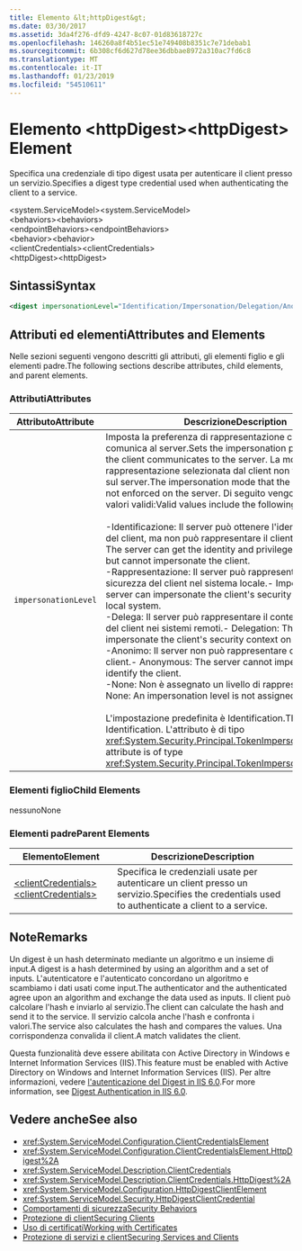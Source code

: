 ```yaml
---
title: Elemento &lt;httpDigest&gt;
ms.date: 03/30/2017
ms.assetid: 3da4f276-dfd9-4247-8c07-01d83618727c
ms.openlocfilehash: 146260a8f4b51ec51e749408b8351c7e71debab1
ms.sourcegitcommit: 6b308cf6d627d78ee36dbbae8972a310ac7fd6c8
ms.translationtype: MT
ms.contentlocale: it-IT
ms.lasthandoff: 01/23/2019
ms.locfileid: "54510611"
---
```

# <a name="lthttpdigestgt-element"></a><span data-ttu-id="8d7b6-102">Elemento &lt;httpDigest&gt;</span><span class="sxs-lookup"><span data-stu-id="8d7b6-102">&lt;httpDigest&gt; Element</span></span>
<span data-ttu-id="8d7b6-103">Specifica una credenziale di tipo digest usata per autenticare il client presso un servizio.</span><span class="sxs-lookup"><span data-stu-id="8d7b6-103">Specifies a digest type credential used when authenticating the client to a service.</span></span>  
  
 <span data-ttu-id="8d7b6-104">\<system.ServiceModel></span><span class="sxs-lookup"><span data-stu-id="8d7b6-104">\<system.ServiceModel></span></span>  
<span data-ttu-id="8d7b6-105">\<behaviors></span><span class="sxs-lookup"><span data-stu-id="8d7b6-105">\<behaviors></span></span>  
<span data-ttu-id="8d7b6-106">\<endpointBehaviors></span><span class="sxs-lookup"><span data-stu-id="8d7b6-106">\<endpointBehaviors></span></span>  
<span data-ttu-id="8d7b6-107">\<behavior></span><span class="sxs-lookup"><span data-stu-id="8d7b6-107">\<behavior></span></span>  
<span data-ttu-id="8d7b6-108">\<clientCredentials></span><span class="sxs-lookup"><span data-stu-id="8d7b6-108">\<clientCredentials></span></span>  
<span data-ttu-id="8d7b6-109">\<httpDigest></span><span class="sxs-lookup"><span data-stu-id="8d7b6-109">\<httpDigest></span></span>  
  
## <a name="syntax"></a><span data-ttu-id="8d7b6-110">Sintassi</span><span class="sxs-lookup"><span data-stu-id="8d7b6-110">Syntax</span></span>  
  
```xml  
<digest impersonationLevel="Identification/Impersonation/Delegation/Anonymous/None" />
```  
  
## <a name="attributes-and-elements"></a><span data-ttu-id="8d7b6-111">Attributi ed elementi</span><span class="sxs-lookup"><span data-stu-id="8d7b6-111">Attributes and Elements</span></span>  
 <span data-ttu-id="8d7b6-112">Nelle sezioni seguenti vengono descritti gli attributi, gli elementi figlio e gli elementi padre.</span><span class="sxs-lookup"><span data-stu-id="8d7b6-112">The following sections describe attributes, child elements, and parent elements.</span></span>  
  
### <a name="attributes"></a><span data-ttu-id="8d7b6-113">Attributi</span><span class="sxs-lookup"><span data-stu-id="8d7b6-113">Attributes</span></span>  
  
|<span data-ttu-id="8d7b6-114">Attributo</span><span class="sxs-lookup"><span data-stu-id="8d7b6-114">Attribute</span></span>|<span data-ttu-id="8d7b6-115">Descrizione</span><span class="sxs-lookup"><span data-stu-id="8d7b6-115">Description</span></span>|  
|---------------|-----------------|  
|`impersonationLevel`|<span data-ttu-id="8d7b6-116">Imposta la preferenza di rappresentazione che il client comunica al server.</span><span class="sxs-lookup"><span data-stu-id="8d7b6-116">Sets the impersonation preference that the client communicates to the server.</span></span> <span data-ttu-id="8d7b6-117">La modalità di rappresentazione selezionata dal client non viene imposta sul server.</span><span class="sxs-lookup"><span data-stu-id="8d7b6-117">The impersonation mode that the client selects is not enforced on the server.</span></span> <span data-ttu-id="8d7b6-118">Di seguito vengono elencati i valori validi:</span><span class="sxs-lookup"><span data-stu-id="8d7b6-118">Valid values include the following:</span></span><br /><br /> <span data-ttu-id="8d7b6-119">-Identificazione: Il server può ottenere l'identità e i privilegi del client, ma non può rappresentare il client.</span><span class="sxs-lookup"><span data-stu-id="8d7b6-119">-   Identification: The server can get the identity and privileges of the client, but cannot impersonate the client.</span></span><br /><span data-ttu-id="8d7b6-120">-Rappresentazione: Il server può rappresentare il contesto di sicurezza del client nel sistema locale.</span><span class="sxs-lookup"><span data-stu-id="8d7b6-120">-   Impersonation: The server can impersonate the client's security context on the local system.</span></span><br /><span data-ttu-id="8d7b6-121">-Delega: Il server può rappresentare il contesto di sicurezza del client nei sistemi remoti.</span><span class="sxs-lookup"><span data-stu-id="8d7b6-121">-   Delegation: The server can impersonate the client's security context on remote systems.</span></span><br /><span data-ttu-id="8d7b6-122">-Anonimo: Il server non può rappresentare o identificare il client.</span><span class="sxs-lookup"><span data-stu-id="8d7b6-122">-   Anonymous: The server cannot impersonate or identify the client.</span></span><br /><span data-ttu-id="8d7b6-123">-None: Non è assegnato un livello di rappresentazione.</span><span class="sxs-lookup"><span data-stu-id="8d7b6-123">-   None: An impersonation level is not assigned.</span></span><br /><br /> <span data-ttu-id="8d7b6-124">L'impostazione predefinita è Identification.</span><span class="sxs-lookup"><span data-stu-id="8d7b6-124">The default is Identification.</span></span> <span data-ttu-id="8d7b6-125">L'attributo è di tipo <xref:System.Security.Principal.TokenImpersonationLevel>.</span><span class="sxs-lookup"><span data-stu-id="8d7b6-125">This attribute is of type <xref:System.Security.Principal.TokenImpersonationLevel>.</span></span>|  
  
### <a name="child-elements"></a><span data-ttu-id="8d7b6-126">Elementi figlio</span><span class="sxs-lookup"><span data-stu-id="8d7b6-126">Child Elements</span></span>  
 <span data-ttu-id="8d7b6-127">nessuno</span><span class="sxs-lookup"><span data-stu-id="8d7b6-127">None</span></span>  
  
### <a name="parent-elements"></a><span data-ttu-id="8d7b6-128">Elementi padre</span><span class="sxs-lookup"><span data-stu-id="8d7b6-128">Parent Elements</span></span>  
  
|<span data-ttu-id="8d7b6-129">Elemento</span><span class="sxs-lookup"><span data-stu-id="8d7b6-129">Element</span></span>|<span data-ttu-id="8d7b6-130">Descrizione</span><span class="sxs-lookup"><span data-stu-id="8d7b6-130">Description</span></span>|  
|-------------|-----------------|  
|[<span data-ttu-id="8d7b6-131">\<clientCredentials></span><span class="sxs-lookup"><span data-stu-id="8d7b6-131">\<clientCredentials></span></span>](../../../../../docs/framework/configure-apps/file-schema/wcf/clientcredentials.md)|<span data-ttu-id="8d7b6-132">Specifica le credenziali usate per autenticare un client presso un servizio.</span><span class="sxs-lookup"><span data-stu-id="8d7b6-132">Specifies the credentials used to authenticate a client to a service.</span></span>|  
  
## <a name="remarks"></a><span data-ttu-id="8d7b6-133">Note</span><span class="sxs-lookup"><span data-stu-id="8d7b6-133">Remarks</span></span>  
 <span data-ttu-id="8d7b6-134">Un digest è un hash determinato mediante un algoritmo e un insieme di input.</span><span class="sxs-lookup"><span data-stu-id="8d7b6-134">A digest is a hash determined by using an algorithm and a set of inputs.</span></span> <span data-ttu-id="8d7b6-135">L'autenticatore e l'autenticato concordano un algoritmo e scambiamo i dati usati come input.</span><span class="sxs-lookup"><span data-stu-id="8d7b6-135">The authenticator and the authenticated agree upon an algorithm and exchange the data used as inputs.</span></span> <span data-ttu-id="8d7b6-136">Il client può calcolare l'hash e inviarlo al servizio.</span><span class="sxs-lookup"><span data-stu-id="8d7b6-136">The client can calculate the hash and send it to the service.</span></span> <span data-ttu-id="8d7b6-137">Il servizio calcola anche l'hash e confronta i valori.</span><span class="sxs-lookup"><span data-stu-id="8d7b6-137">The service also calculates the hash and compares the values.</span></span> <span data-ttu-id="8d7b6-138">Una corrispondenza convalida il client.</span><span class="sxs-lookup"><span data-stu-id="8d7b6-138">A match validates the client.</span></span>  
  
 <span data-ttu-id="8d7b6-139">Questa funzionalità deve essere abilitata con Active Directory in Windows e Internet Information Services (IIS).</span><span class="sxs-lookup"><span data-stu-id="8d7b6-139">This feature must be enabled with Active Directory on Windows and Internet Information Services (IIS).</span></span> <span data-ttu-id="8d7b6-140">Per altre informazioni, vedere [l'autenticazione del Digest in IIS 6.0](https://go.microsoft.com/fwlink/?LinkId=88443).</span><span class="sxs-lookup"><span data-stu-id="8d7b6-140">For more information, see [Digest Authentication in IIS 6.0](https://go.microsoft.com/fwlink/?LinkId=88443).</span></span>  
  
## <a name="see-also"></a><span data-ttu-id="8d7b6-141">Vedere anche</span><span class="sxs-lookup"><span data-stu-id="8d7b6-141">See also</span></span>
- <xref:System.ServiceModel.Configuration.ClientCredentialsElement>
- <xref:System.ServiceModel.Configuration.ClientCredentialsElement.HttpDigest%2A>
- <xref:System.ServiceModel.Description.ClientCredentials>
- <xref:System.ServiceModel.Description.ClientCredentials.HttpDigest%2A>
- <xref:System.ServiceModel.Configuration.HttpDigestClientElement>
- <xref:System.ServiceModel.Security.HttpDigestClientCredential>
- [<span data-ttu-id="8d7b6-142">Comportamenti di sicurezza</span><span class="sxs-lookup"><span data-stu-id="8d7b6-142">Security Behaviors</span></span>](../../../../../docs/framework/wcf/feature-details/security-behaviors-in-wcf.md)
- [<span data-ttu-id="8d7b6-143">Protezione di client</span><span class="sxs-lookup"><span data-stu-id="8d7b6-143">Securing Clients</span></span>](../../../../../docs/framework/wcf/securing-clients.md)
- [<span data-ttu-id="8d7b6-144">Uso di certificati</span><span class="sxs-lookup"><span data-stu-id="8d7b6-144">Working with Certificates</span></span>](../../../../../docs/framework/wcf/feature-details/working-with-certificates.md)
- [<span data-ttu-id="8d7b6-145">Protezione di servizi e client</span><span class="sxs-lookup"><span data-stu-id="8d7b6-145">Securing Services and Clients</span></span>](../../../../../docs/framework/wcf/feature-details/securing-services-and-clients.md)
